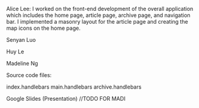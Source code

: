 Alice Lee: I worked on the front-end development of the overall application which includes the home page, 
article page, archive page, and navigation bar. I implemented a masonry layout for the article page 
and creating the map icons on the home page. 

Senyan Luo

Huy Le

Madeline Ng

Source code files: 

index.handlebars
main.handlebars 
archive.handlebars

Google Slides (Presentation) 
//TODO FOR MADI
